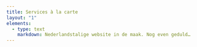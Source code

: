 ```yaml
---
title: Services à la carte
layout: "1"
elements:
  - type: text
    markdown: Nederlandstalige website in de maak. Nog even geduld…
---
```

